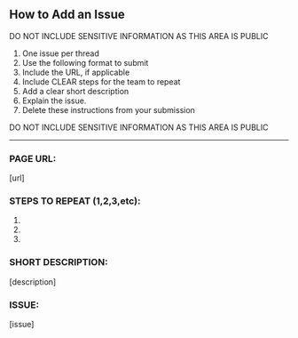## How to Add an Issue

DO NOT INCLUDE SENSITIVE INFORMATION AS THIS AREA IS PUBLIC

1. One issue per thread
2. Use the following format to submit
3. Include the URL, if applicable
4. Include CLEAR steps for the team to repeat
5. Add a clear short description
6. Explain the issue.
7. Delete these instructions from your submission

DO NOT INCLUDE SENSITIVE INFORMATION AS THIS AREA IS PUBLIC

------------------

### PAGE URL:  
[url]

### STEPS TO REPEAT (1,2,3,etc):  
1.
2.
3.

### SHORT DESCRIPTION: 
[description]

### ISSUE:
[issue]
